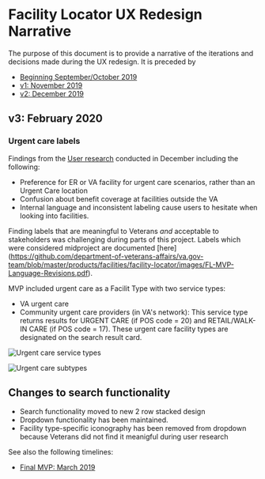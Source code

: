 # Facility Locator UX Redesign Narrative

The purpose of this document is to provide a narrative of the iterations and decisions made during the UX redesign.
It is preceded by 
- [Beginning September/October 2019](https://github.com/department-of-veterans-affairs/va.gov-team/blob/master/products/facilities/facility-locator/product/solution-narrative/ux-redesign-narrative-sept-2019.md)
- [v1: November 2019](https://github.com/department-of-veterans-affairs/va.gov-team/blob/master/products/facilities/facility-locator/product/solution-narrative/ux-redesign-narrative-nov-2019.md)
- [v2: December 2019](https://github.com/department-of-veterans-affairs/va.gov-team/edit/master/products/facilities/facility-locator/product/solution-narrative/ux-redesign-narrative-dec-2019.md)

## v3: February 2020

### Urgent care labels

Findings from the [User research](https://github.com/department-of-veterans-affairs/va.gov-team/blob/master/products/facilities/facility-locator/research/user-research/urgent-care/research-findings.md) conducted in December including the following: 
- Preference for ER or VA facility for urgent care scenarios, rather than an Urgent Care location
- Confusion about benefit coverage at facilities outside the VA 
- Internal language and inconsistent labeling cause users to hesitate when looking into facilities.

Finding labels that are meaningful to Veterans _and_ acceptable to stakeholders was challenging during parts of this project. 
Labels which were considered midproject are documented [here] (https://github.com/department-of-veterans-affairs/va.gov-team/blob/master/products/facilities/facility-locator/images/FL-MVP-Language-Revisions.pdf). 

MVP included urgent care as a Facilit Type with two service types:
- VA urgent care
- Community urgent care providers (in VA's network): This service type returns results for URGENT CARE (if POS code = 20) and RETAIL/WALK-IN CARE (if POS code = 17). These urgent care facility types are designated on the search result card. 

![Urgent care service types](https://github.com/department-of-veterans-affairs/va.gov-team/blob/master/products/facilities/facility-locator/images/urgent%20care%20service%20type.png)

![Urgent care subtypes](https://github.com/department-of-veterans-affairs/va.gov-team/blob/master/products/facilities/facility-locator/images/urgent%20care%20subtype.png)

## Changes to search functionality
- Search functionality moved to new 2 row stacked design 
- Dropdown functionality has been maintained.
- Facility type-specific iconography has been removed from dropdown because Veterans did not find it meanigful during user research

See also the following timelines:
- [Final MVP: March 2019](https://github.com/department-of-veterans-affairs/va.gov-team/edit/master/products/facilities/facility-locator/product/solution-narrative/ux-redesign-narrative-mar-2020.md)
